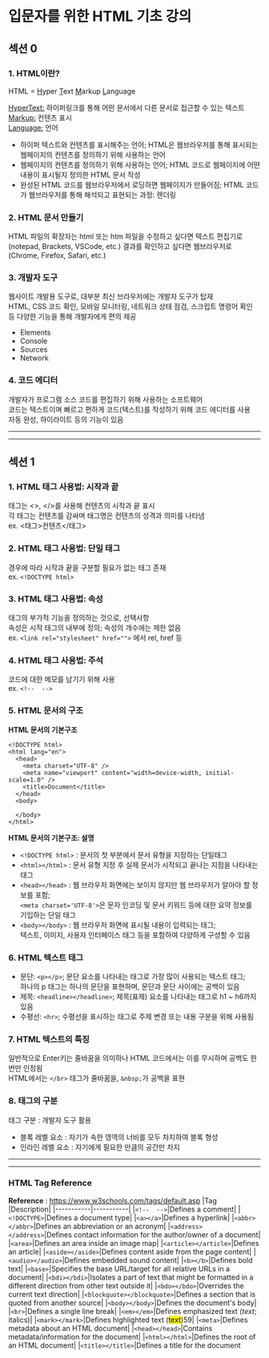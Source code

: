 # 입문자를 위한 HTML 기초 강의

## 섹션 0

### 1. HTML이란?

HTML =
<u>H</u>yper
<u>T</u>ext
<u>M</u>arkup
<u>L</u>anguage

<u>HyperText:</u> 하이퍼링크를 통해 어떤 문서에서 다른 문서로 접근할 수 있는 텍스트 </br>
<u>Markup:</u> 컨텐츠 표시 </br>
<u>Language:</u> 언어 </br>

- 하이퍼 텍스트와 컨텐츠를 표시해주는 언어; HTML은 웹브라우저를 통해 표시되는 웹페이지의 컨텐츠를 정의하기 위해 사용하는 언어
- 웹페이지의 컨텐츠를 정의하기 위해 사용하는 언어; HTML 코드로 웹페이지에 어떤 내용이 표시될지 정의한 HTML 문서 작성
- 완성된 HTML 코드를 웹브라우저에서 로딩하면 웹페이지가 만들어짐; HTML 코드가 웹브라우저를 통해 해석되고 표현되는 과정: 렌더링

### 2. HTML 문서 만들기

HTML 파일의 확장자는 html 또는 htm
파일을 수정하고 싶다면 텍스트 편집기로 (notepad, Brackets, VSCode, etc.)
결과를 확인하고 싶다면 웹브라우저로 (Chrome, Firefox, Safari, etc.)

### 3. 개발자 도구

웹사이트 개발용 도구로, 대부분 최신 브라우저에는 개발자 도구가 탑재 </br>
HTML, CSS 코드 확인, 모바일 모니터링, 네트워크 상태 점검, 스크립트 명령어 확인 등 다양한 기능을 통해 개발자에게 편의 제공

- Elements
- Console
- Sources
- Network

### 4. 코드 에디터

개발자가 프로그램 소스 코드를 편집하기 위해 사용하는 소프트웨어 </br>
코드는 텍스트이며 빠르고 편하게 코드(텍스트)를 작성하기 위해 코드 에디터를 사용 </br>
자동 완성, 하이라이트 등의 기능이 있음

<hr>
<hr>

## 섹션 1

### 1. HTML 태그 사용법: 시작과 끝

태그는 <>, </>를 사용해 컨텐츠의 시작과 끝 표시 </br>
각 태그는 컨텐츠를 감싸며 태그명은 컨텐츠의 성격과 의미를 나타냄 </br>
ex. <태그>컨텐츠</태그>

### 2. HTML 태그 사용법: 단일 태그

경우에 따라 시작과 끝을 구분할 필요가 없는 태그 존재 </br>
ex. `<!DOCTYPE html>`

### 3. HTML 태그 사용법: 속성

태그의 부가적 기능을 정의하는 것으로, 선택사항 </br>
속성은 시작 태그의 내부에 정의; 속성의 개수에는 제한 없음 </br>
ex. `<link rel="stylesheet" href="">` 에서 rel, href 등

### 4. HTML 태그 사용법: 주석

코드에 대한 메모를 남기기 위해 사용 </br>
ex. `<!--  -->`

### 5. HTML 문서의 구조

**HTML 문서의 기본구조**

```
<!DOCTYPE html>
<html lang="en">
  <head>
    <meta charset="UTF-8" />
    <meta name="viewport" content="width=device-width, initial-scale=1.0" />
    <title>Document</title>
  </head>
  <body>

  </body>
</html>
```

**HTML 문서의 기본구조: 설명** </br>

- `<!DOCTYPE html>` : 문서의 첫 부분에서 문서 유형을 지정하는 단일태그
- `<html></html>` : 문서 유형 지정 후 실제 문서가 시작되고 끝나는 지점을 나타내는 태그
- `<head></head>` : 웹 브라우저 화면에는 보이지 않지만 웹 브라우저가 알아야 할 정보를 포함; </br>
  `<meta charset='UTF-8'>`은 문자 인코딩 및 문서 키워드 등에 대한 요약 정보를 기입하는 단일 태그
- `<body></body>` : 웹 브라우저 화면에 표시될 내용이 입력되는 태그; </br>
  텍스트, 이미지, 사용자 인터페이스 태그 등을 포함하여 다양하게 구성할 수 있음

### 6. HTML 텍스트 태그

- 문단: `<p></p>`; 문단 요소를 나타내는 태그로 가장 많이 사용되는 텍스트 태그; </br>
  하나의 p 태그는 하나의 문단을 표현하며, 문단과 문단 사이에는 공백이 있음
- 제목: `<headline></headline>`; 제목(표제) 요소를 나타내는 태그로 h1 ~ h6까지 있음
- 수평선: `<hr>`; 수평선을 표시하는 태그로 주제 변경 또는 내용 구분을 위해 사용됨

### 7. HTML 텍스트의 특징

일반적으로 Enter키는 줄바꿈을 의미하나 HTML 코드에서는 이를 무시하며 공백도 한번만 인정됨 </br>
HTML에서는 `</br>` 태그가 줄바꿈을, `&nbsp;`가 공백을 표현

### 8. 태그의 구분

태그 구분 : 개발자 도구 활용

- 블록 레벨 요소 : 자기가 속한 영역의 너비를 모두 차지하여 블록 형성
- 인라인 레벨 요소 : 자기에게 필요한 만큼의 공간만 차지

<hr>
<hr>

### HTML Tag Reference

**Reference** : https://www.w3schools.com/tags/default.asp
|Tag |Description|
|-----------|-----------|
|`<!--  -->`|Defines a comment|
|`<!DOCTYPE>`|Defines a document type|
|`<a></a>`|Defines a hyperlink|
|`<abbr></abbr>`|Defines an abbreviation or an acronym|
|`<address></address>`|Defines contact information for the author/owner of a document|
|`<area>`|Defines an area inside an image map|
|`<article></article>`|Defines an article|
|`<aside></aside>`|Defines content aside from the page content|
|`<audio></audio>`|Defines embedded sound content|
|`<b></b>`|Defines bold text|
|`<base>`|Specifies the base URL/target for all relative URLs in a document|
|`<bdi></bdi>`|Isolates a part of text that might be formatted in a different direction from other text outside it|
|`<bdo></bdo>`|Overrides the current text direction|
|`<blockquote></blockquote>`|Defines a section that is quoted from another source|
|`<body></body>`|Defines the document's body|
|`<br>`|Defines a single line break|
|`<em></em>`|Defines emphasized text (<em>text</em>; italics)|
|`<mark></mark>`|Defines highlighted text (<mark>text</mark>)59|
|`<meta>`|Defines metadata about an HTML document|
|`<head></head>`|Contains metadata/information for the document|
|`<html></html>`|Defines the root of an HTML document|
|`<title></title>`|Defines a title for the document
